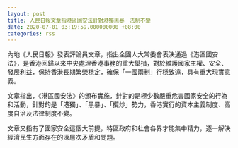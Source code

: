 ```yaml
---
layout: post
title: 人民日報文章指港區國安法針對港獨黑暴　法制不變
date: 2020-07-01 03:19:59.000000000 +08:00
categories: rss
---
```


內地《人民日報》發表評論員文章，指出全國人大常委會表決通過《港區國安法》，是香港回歸以來中央處理香港事務的重大舉措，對於維護國家主權、安全、發展利益，保持香港長期繁榮穩定，確保「一國兩制」行穩致遠，具有重大現實意義。

文章指出，《港區國安法》的頒布實施，針對的是極少數嚴重危害國家安全的行為和活動，針對的是「港獨」、「黑暴」、「攬炒」勢力，香港實行的資本主義制度、高度自治及法律制度不變。

文章又指有了國家安全這個大前提，特區政府和社會各界才能集中精力，逐一解決經濟民生方面存在的深層次矛盾和問題。

